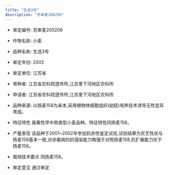 ```yaml
---
title: "生选3号"
description: "苏审麦200206"
---
```

* 审定编号:  苏审麦200206

*  作物名称:  小麦

*  品种名称:  生选3号

*  审定年份:  2002

*  审定单位:  江苏省

* 育种者:  江苏省农科院遗传所,江苏里下河地区农科所

*  申请者:  江苏省农科院遗传所,江苏里下河地区农科所

*  品种来源:  以扬麦158为亲本,采用植物体细胞组织(幼胚)培养技术诱导无性变异育成。

*  特征特性
属春性早中熟类型小麦品种。特征特性同扬麦158。

*  产量表现
该品种于2001~2002年参加抗赤性鉴定试验,试验结果为农艺性状与扬麦158基本一致,对赤霉病的抗侵染能力略强于对照扬麦158,抗扩展能力优于扬麦158。

*  栽培技术要点
同扬麦158。

*  审定意见
通过审定
